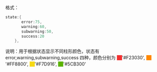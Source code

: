 格式：

```d
state:{
       error:75,
       warning:60,
       subwarning:50,
       success:20
    },

```

说明：用于根据状态显示不同柱形颜色，状态有 error,warning,subwarning,success 四种，颜色分别为
<span style="background:#F23030;display:inline-block;width:16px;height:16px;transform:translateY(3px)"></span>'#F23030',
<span style="background:#FF8800;display:inline-block;width:16px;height:16px;transform:translateY(3px)"></span>'#FF8800',
<span style="background:#F7D916;display:inline-block;width:16px;height:16px;transform:translateY(3px)"></span>'#F7D916',
<span style="background:#5CB300;display:inline-block;width:16px;height:16px;transform:translateY(3px)"></span>'#5CB300'
